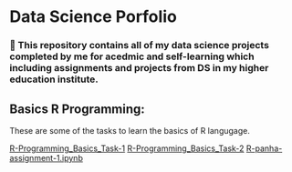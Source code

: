 # Data Science Porfolio 
### :speech_balloon: This repository contains all of my data science projects completed by me for acedmic and self-learning which including assignments and projects from DS in my higher education institute.

## Basics R Programming:
These are some of the tasks to learn the basics of R langugage.

[R-Programming_Basics_Task-1](https://github.com/chheanpisethpanha/data-science-portfolio/blob/main/Assignments/R-Programming_Basics_Task-1/r-basics-panha.ipynb)
[R-Programming_Basics_Task-2](https://github.com/chheanpisethpanha/data-science-portfolio/blob/main/Assignments/R-Programming_Basics_Task-2/r-basics-2-panha.ipynb)
[R-panha-assignment-1.ipynb](https://github.com/chheanpisethpanha/data-science-portfolio/blob/main/Assignments/R-panha-assignment-1/R-panha-assignment-1.ipynb)

